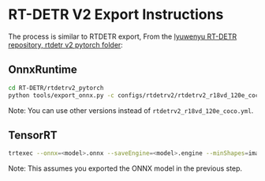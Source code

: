 # RT-DETR V2  Export Instructions

The process is similar to RTDETR export, From the [lyuwenyu RT-DETR repository, rtdetr v2 pytorch folder](https://github.com/lyuwenyu/RT-DETR/tree/main/rtdetrv2_pytorch):

## OnnxRuntime
```bash
cd RT-DETR/rtdetrv2_pytorch
python tools/export_onnx.py -c configs/rtdetrv2/rtdetrv2_r18vd_120e_coco.yml -r path/to/checkpoint --check
```
Note: You can use other versions instead of `rtdetrv2_r18vd_120e_coco.yml`.

## TensorRT
```bash
trtexec --onnx=<model>.onnx --saveEngine=<model>.engine --minShapes=images:1x3x640x640,orig_target_sizes:1x2 --optShapes=images:1x3x640x640,orig_target_sizes:1x2 --maxShapes=images:1x3x640x640,orig_target_sizes:1x2
```
Note: This assumes you exported the ONNX model in the previous step.



